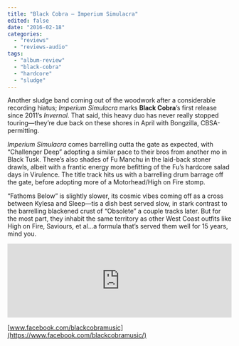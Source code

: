 ```yaml
---
title: "Black Cobra – Imperium Simulacra"
edited: false
date: "2016-02-18"
categories:
  - "reviews"
  - "reviews-audio"
tags:
  - "album-review"
  - "black-cobra"
  - "hardcore"
  - "sludge"
---
```


Another sludge band coming out of the woodwork after a considerable recording hiatus; _Imperium Simulacra_ marks **Black Cobra**’s first release since 2011’s _Invernal_. That said, this heavy duo has never really stopped touring—they’re due back on these shores in April with Bongzilla, CBSA-permitting.

_Imperium Simulacra_ comes barrelling outta the gate as expected, with “Challenger Deep” adopting a similar pace to their bros from another mo in Black Tusk. There’s also shades of Fu Manchu in the laid-back stoner drawls, albeit with a frantic energy more befitting of the Fu’s hardcore salad days in Virulence. The title track hits us with a barrelling drum barrage off the gate, before adopting more of a Motorhead/High on Fire stomp.

“Fathoms Below” is slightly slower, its cosmic vibes coming off as a cross between Kylesa and Sleep—tis a dish best served slow, in stark contrast to the barrelling blackened crust of “Obsolete” a couple tracks later. But for the most part, they inhabit the same territory as other West Coast outfits like High on Fire, Saviours, et al…a formula that’s served them well for 15 years, mind you.

<iframe src="https://w.soundcloud.com/player/?url=https%3A//api.soundcloud.com/tracks/244423489&amp;color=ff5500&amp;auto_play=false&amp;hide_related=false&amp;show_comments=true&amp;show_user=true&amp;show_reposts=false" width="100%" height="166" frameborder="no" scrolling="no"></iframe>

[www.facebook.com/blackcobramusic](https://www.facebook.com/blackcobramusic/)
